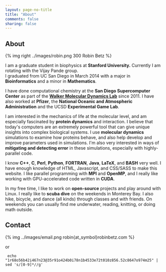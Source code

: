```yaml
---
layout: page-no-title
title: "About"
comments: false
sharing: false
---
```


## About

{% img right ../images/robin.png 300 Robin Betz %}

I am a graduate student in biophysics at **Stanford University.** Currently I am rotating with the Vijay Pande group.  
I graduated from UC San Diego in March 2014 with a major in **Bioinformatics** and a minor in **Mathematics**. 

I have done computational chemistry at the **San Diego Supercomputer Center** as part of the [**Walker Molecular Dynamics Lab**](http://www.wmd-lab.org) since 2011. I have also worked at **Pfizer**, the **National Oceanic and Atmospheric Administration** and the UCSD **Experimental Game Lab**.

I am interested in the mechanics of life at the molecular level, and am especially fascinated by **protein dynamics** and interaction. I believe that today's computers are an extremely powerful tool that can give unique insights into complex biological systems. I use **molecular dynamics** simulations to examine how proteins behave,  and also help develop and improve parameters used in simulations. I'm also very interested in ways of **mitigating and detecting error** in these simulations, especially with highly-parallel code.

I know **C++**, **C**, **Perl**, **Python**, **FORTRAN**, **Java**, **LaTeX**, and **BASH** very well. I have enough knowledge of HTML, Javascript, and CSS/SASS to make this website. I like parallel programming with **MPI** and **OpenMP**, and I really like working with GPU-accelerated code written in **CUDA**.

In my free time, I like to work on **open-source** projects and play around with Linux. I really like to **scuba dive** on the weekends in Monterey Bay. I also hike, bicycle, and dance (all kinds) through classes and with friends. On weekends you can usually find me underwater, reading, knitting, or doing math outside.

## Contact
{% img ../images/email.png robin{at_symbol}robinbetz.com %}

or

     echo "1r68o56b42i467n23@35r91o424b0i78n1b4533e72t010z856.52c8647o974m25" | sed 's/[0-9]*//g'


